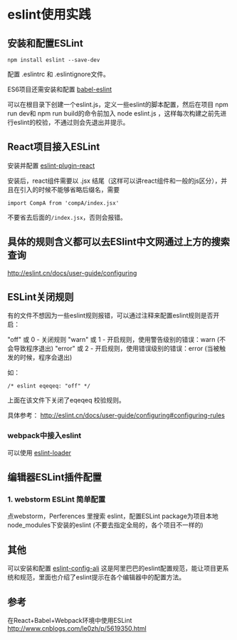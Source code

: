 # eslint使用实践

## 安装和配置ESLint



```
npm install eslint --save-dev
```

配置 .eslintrc 和 .eslintignore文件。


ES6项目还需安装和配置 [babel-eslint](https://github.com/babel/babel-eslint)

可以在根目录下创建一个eslint.js，定义一些eslint的脚本配置，然后在项目 npm run dev和 npm run build的命令前加入 node eslint.js ，这样每次构建之前先进行eslint的校验，不通过则会先退出并提示。



## React项目接入ESLint

安装并配置 [eslint-plugin-react](https://github.com/yannickcr/eslint-plugin-react)

安装后，react组件需要以 .jsx 结尾（这样可以讲react组件和一般的js区分），并且在引入的时候不能够省略后缀名，需要 



```
import CompA from 'compA/index.jsx'
```


不要省去后面的`/index.jsx`，否则会报错。

## 具体的规则含义都可以去ESlint中文网通过上方的搜索查询

http://eslint.cn/docs/user-guide/configuring


## ESLint关闭规则
有的文件不想因为一些eslint规则报错，可以通过注释来配置eslint规则是否开启：

"off" 或 0 - 关闭规则
"warn" 或 1 - 开启规则，使用警告级别的错误：warn (不会导致程序退出)
"error" 或 2 - 开启规则，使用错误级别的错误：error (当被触发的时候，程序会退出)

如：

```
/* eslint eqeqeq: "off" */
```

上面在该文件下关闭了eqeqeq 校验规则。



具体参考：
http://eslint.cn/docs/user-guide/configuring#configuring-rules

### webpack中接入eslint

可以使用
[eslint-loader](https://github.com/MoOx/eslint-loader)


## 编辑器ESLint插件配置

### 1. webstorm  ESLint 简单配置
点webstorm，Perferences 里搜索 eslint，配置ESLint package为项目本地node_modules下安装的eslint (不要去指定全局的，各个项目不一样的)


## 其他
可以安装和配置 [eslint-config-ali](https://www.npmjs.com/package/eslint-config-ali) 这是阿里巴巴的eslint配置规范，能让项目更系统和规范，里面也介绍了eslint提示在各个编辑器中的配置方法。

## 参考
在React+Babel+Webpack环境中使用ESLint
http://www.cnblogs.com/le0zh/p/5619350.html






